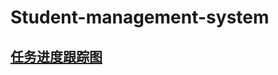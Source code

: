 # Student-management-system
## [任务进度跟踪图](https://coincidenceboy.github.io/2021/04/28/Student-system/)
